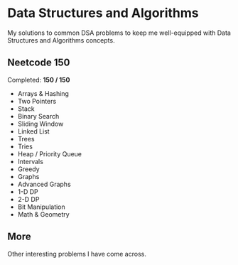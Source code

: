 # Data Structures and Algorithms

My solutions to common DSA problems to keep me well-equipped with Data Structures and Algorithms concepts.

## Neetcode 150

Completed: **150 / 150**

- Arrays & Hashing
- Two Pointers
- Stack
- Binary Search
- Sliding Window
- Linked List
- Trees
- Tries
- Heap / Priority Queue
- Intervals
- Greedy
- Graphs
- Advanced Graphs
- 1-D DP
- 2-D DP
- Bit Manipulation
- Math & Geometry

## More

Other interesting problems I have come across.
